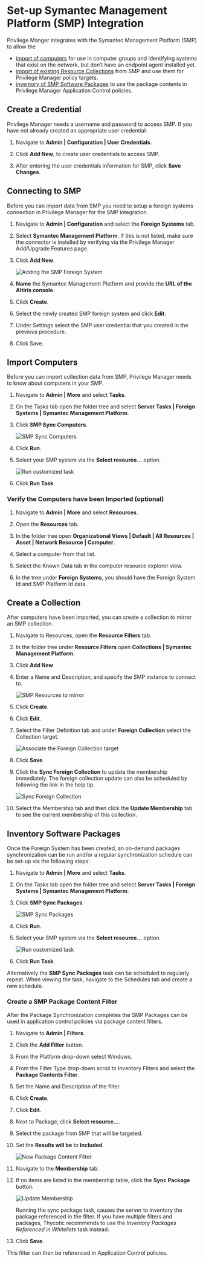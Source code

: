 [title]: # (SMP)
[tags]: # (integration)
[priority]: # (9101)
# Set-up Symantec Management Platform (SMP) Integration

Privilege Manger integrates with the Symantec Management Platform (SMP) to allow the

* [import of computers](#import-computers) for use in computer groups and identifying systems that exist on the network, but don’t have an endpoint agent installed yet.
* [import of existing Resource Collections](#create-a-collection) from SMP and use them for Privilege Manager policy targets.
* [inventory of SMP Software Packages](#inventory-software-packages) to use the package contents in Privilege Manager Application Control policies.

## Create a Credential

Privilege Manager needs a username and password to access SMP.  If you have not already created an appropriate user credential:

1. Navigate to __Admin | Configuration | User Credentials__.

1. Click __Add New__, to create user credentials to access SMP.

1. After entering the user credentials information for SMP, click __Save Changes__.

## Connecting to SMP

Before you can import data from SMP you need to setup a foreign systems connection in Privilege Manager for the SMP integration.

1. Navigate to __Admin | Configuration__ and select the __Foreign Systems__ tab.
1. Select __Symantec Management Platform__. If this is not listed, make sure the connector is installed by verifying via the Privilege Manager Add/Upgrade Features page.
1. Click __Add New__.

   ![Adding the SMP Foreign System](images/smp/smp_fs_new.png)
1. __Name__ the Symantec Management Platform and provide the __URL of the Altiris console__.
1. Click __Create__.
1. Select the newly created SMP foreign system and click __Edit__.
1. Under Settings select the SMP user credential that you created in the previous procedure.
1. Click Save.

## Import Computers

Before you can import collection data from SMP, Privilege Manager needs to know about computers in your SMP.

1. Navigate to __Admin | More__ and select __Tasks__.
1. On the Tasks tab open the folder tree and select __Server Tasks | Foreign Systems | Symantec Management Platform__.
1. Click __SMP Sync Computers__.

   ![SMP Sync Computers](images/smp/smp-sync-computers.png)
1. Click __Run__.
1. Select your SMP system via the __Select resource...__ option.

   ![Run customized task](images/smp/smp-task-run-select.png)
1. Click __Run Task__. 

### Verify the Computers have been Imported (optional)

1. Navigate to __Admin | More__ and select __Resources__.

1. Open the __Resources__ tab.
1. In the folder tree open __Organizational Views | Default | All Resources | Asset | Network Resource | Computer__.
1. Select a computer from that list.
1. Select the Known Data tab in the computer resource explorer view.
1. In the tree under __Foreign Systems__, you should have the Foreign System Id and SMP Platform Id data.

## Create a Collection

After computers have been imported, you can create a collection to mirror an SMP collection.

1. Navigate to Resources, open the __Resource Filters__ tab.
1. In the folder tree under __Resource Filters__ open __Collections | Symantec Management Platform__.
1. Click __Add New__
1. Enter a Name and Description, and specify the SMP instance to connect to. 

   ![SMP Resources to mirror](images/smp/filter-smp-collection-2.png)
1. Click __Create__.
1. Click __Edit__.
1. Select the Filter Definition tab and under __Foreign Collection__ select the Collection target.

   ![Associate the Foreign Collection target](images/smp/filter-smp-collection-3.png)
1. Click __Save__.
1. Click the __Sync Foreign Collection__ to update the membership immediately. The foreign collection update can also be scheduled by following the link in the help tip.

    ![Sync Foreign Collection](images/smp/smp-sync-collection.png)
1. Select the Membership tab and then click the __Update Membership__ tab to see the current membership of this collection.

## Inventory Software Packages

Once the Foreign System has been created, an on-demand packages synchronization can be run and/or a regular synchronization schedule can be set-up via the following steps:

1. Navigate to __Admin | More__ and select __Tasks__.
1. On the Tasks tab open the folder tree and select __Server Tasks | Foreign Systems | Symantec Management Platform__.
1. Click __SMP Sync Packages__.

   ![SMP Sync Packages](images/smp/smp_tasks_select_packages.png)
1. Click __Run__.
1. Select your SMP system via the __Select resource...__ option.

   ![Run customized task](images/smp/smp-task-run-packages-select.png)
1. Click __Run Task__.

Alternatively the __SMP Sync Packages__ task can be scheduled to regularly repeat. When viewing the task, navigate to the Schedules tab and create a new schedule.

### Create a SMP Package Content Filter

After the Package Synchronization completes the SMP Packages can be used in application control policies via package content filters. 

1. Navigate to __Admin | Filters__.
1. Click the __Add Filter__ button.
1. From the Platform drop-down select Windows.
1. From the Filter Type drop-down scroll to Inventory Filters and select the __Package Contents Filter__.
1. Set the Name and Description of the filter.
1. Click __Create__.
1. Click __Edit__.
1. Next to Package, click __Select resource...__.
1. Select the package from SMP that will be targeted.
1. Set the __Results will be__ to __Included__.

    ![New Package Content Filter](images/sccm/package-contents-filter.png)
1. Navigate to the __Membership__ tab.
1. If no items are listed in the membership table, click the __Sync Package__ button.

    ![Update Membership](images/sccm/package-contents-filter-sync.png)

    Running the sync package task, causes the server to inventory the package referenced in the filter. If you have multiple filters and packages, Thycotic recommends to use the _Inventory Packages Referenced in Whitelists_ task instead.
1. Click __Save__.

This filter can then be referenced in Application Control policies.
